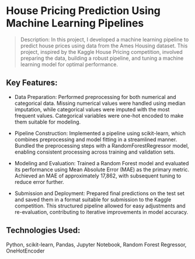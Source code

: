# House Pricing Prediction Using Machine Learning Pipelines

> Description:
In this project, I developed a machine learning pipeline to predict house prices using data from the Ames Housing dataset. This project, inspired by the Kaggle House Pricing competition, involved preparing the data, building a robust pipeline, and tuning a machine learning model for optimal performance.

## Key Features:

* Data Preparation:
Performed preprocessing for both numerical and categorical data. Missing numerical values were handled using median imputation, while categorical values were imputed with the most frequent values.
Categorical variables were one-hot encoded to make them suitable for modeling.

* Pipeline Construction:
Implemented a pipeline using scikit-learn, which combines preprocessing and model fitting in a streamlined manner.
Bundled the preprocessing steps with a RandomForestRegressor model, enabling consistent processing across training and validation sets.

* Modeling and Evaluation:
Trained a Random Forest model and evaluated its performance using Mean Absolute Error (MAE) as the primary metric.
Achieved an MAE of approximately 17,862, with subsequent tuning to reduce error further.

* Submission and Deployment:
Prepared final predictions on the test set and saved them in a format suitable for submission to the Kaggle competition.
This structured pipeline allowed for easy adjustments and re-evaluation, contributing to iterative improvements in model accuracy.

## Technologies Used:
Python, scikit-learn, Pandas, Jupyter Notebook, Random Forest Regressor, OneHotEncoder
